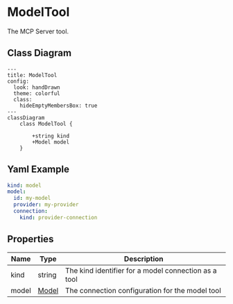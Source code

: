 # ModelTool

The MCP Server tool.

## Class Diagram

```mermaid
---
title: ModelTool
config:
  look: handDrawn
  theme: colorful
  class:
    hideEmptyMembersBox: true
---
classDiagram
    class ModelTool {
      
        +string kind
        +Model model
    }
```

## Yaml Example

```yaml
kind: model
model:
  id: my-model
  provider: my-provider
  connection:
    kind: provider-connection

```

## Properties

| Name | Type | Description |
| ---- | ---- | ----------- |
| kind | string | The kind identifier for a model connection as a tool  |
| model | [Model](Model.md) | The connection configuration for the model tool  |
